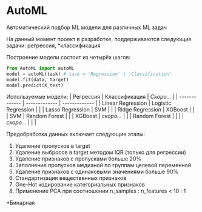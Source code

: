 # AutoML
Автоматический подбор ML модели для различных ML задач

На данный момент проект в разработке, поддерживаются следующие задачи: регрессия, *классификация

Построение модели состоит из четырёх шагов:

```python
from AutoML import autoML
model = autoML(task) # task = 'Regression' | 'Classification'
model.fit(data, target)
model.predict(X_test)
```


Используемые модели:
| Регрессия         | Классификация       | _Скоро..._          |
| -------------     | -------------       | -------------       |
| Linear Regression | Logistic Regression |                     |
| Lasso Regression  | SVM                 |                     |
| Ridge Regression  | XGBoost             |                     |
| SVM               | Random Forest       |                     |
| XGBoost           | _скоро..._          |                     |
| Random Forest     |                     |                     |
| _скоро..._        |                     |                     |

Предобработка данных включает следующие этапы:
1) Удаление пропусков в target
2) Удаление выбросов в target методом IQR (только для регрессии)
3) Удаление признаков с пропусками больше 20%
4) Заполнение пропусков медианой по группам целевой переменной
5) Удаление признаков с одинаковыми значениями больше 90%
6) Стандартизация вещественных признаков
7) One-Hot кодирование категориальных признаков
8) Применение PCA при соотношении n_samples : n_features < 10 : 1

*Бинарная
